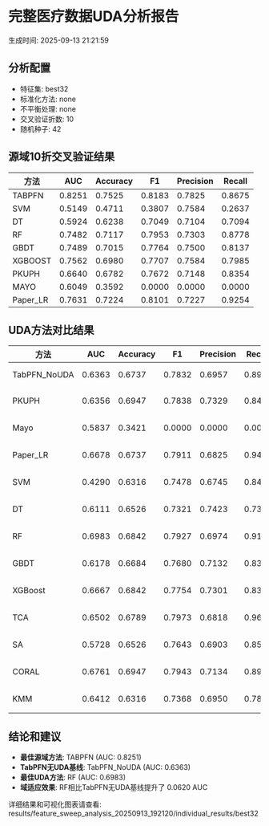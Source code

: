# 完整医疗数据UDA分析报告

生成时间: 2025-09-13 21:21:59

## 分析配置

- 特征集: best32
- 标准化方法: none
- 不平衡处理: none
- 交叉验证折数: 10
- 随机种子: 42

## 源域10折交叉验证结果

| 方法 | AUC | Accuracy | F1 | Precision | Recall |
|------|-----|----------|----|-----------| -------|
| TABPFN | 0.8251 | 0.7525 | 0.8183 | 0.7825 | 0.8675 |
| SVM | 0.5149 | 0.4711 | 0.3807 | 0.7584 | 0.2637 |
| DT | 0.5924 | 0.6238 | 0.7049 | 0.7104 | 0.7094 |
| RF | 0.7482 | 0.7117 | 0.7953 | 0.7303 | 0.8778 |
| GBDT | 0.7489 | 0.7015 | 0.7764 | 0.7500 | 0.8137 |
| XGBOOST | 0.7562 | 0.6980 | 0.7707 | 0.7584 | 0.7985 |
| PKUPH | 0.6640 | 0.6782 | 0.7672 | 0.7148 | 0.8354 |
| MAYO | 0.6049 | 0.3592 | 0.0000 | 0.0000 | 0.0000 |
| Paper_LR | 0.7631 | 0.7224 | 0.8101 | 0.7227 | 0.9254 |

## UDA方法对比结果

| 方法 | AUC | Accuracy | F1 | Precision | Recall | 类型 |
|------|-----|----------|----|-----------| -------|------|
| TabPFN_NoUDA | 0.6363 | 0.6737 | 0.7832 | 0.6957 | 0.8960 | TabPFN基线 |
| PKUPH | 0.6356 | 0.6947 | 0.7838 | 0.7329 | 0.8474 | 传统基线 |
| Mayo | 0.5837 | 0.3421 | 0.0000 | 0.0000 | 0.0000 | 传统基线 |
| Paper_LR | 0.6678 | 0.6737 | 0.7911 | 0.6825 | 0.9429 | 传统基线 |
| SVM | 0.4290 | 0.6316 | 0.7478 | 0.6745 | 0.8474 | 机器学习基线 |
| DT | 0.6111 | 0.6526 | 0.7321 | 0.7423 | 0.7365 | 机器学习基线 |
| RF | 0.6983 | 0.6842 | 0.7927 | 0.6974 | 0.9199 | 机器学习基线 |
| GBDT | 0.6178 | 0.6684 | 0.7680 | 0.7132 | 0.8391 | 机器学习基线 |
| XGBoost | 0.6667 | 0.6842 | 0.7754 | 0.7301 | 0.8321 | 机器学习基线 |
| TCA | 0.6502 | 0.6789 | 0.7973 | 0.6818 | 0.9600 | UDA方法 |
| SA | 0.5728 | 0.6526 | 0.7643 | 0.6903 | 0.8560 | UDA方法 |
| CORAL | 0.6761 | 0.6947 | 0.7943 | 0.7134 | 0.8960 | UDA方法 |
| KMM | 0.6412 | 0.6316 | 0.7368 | 0.6950 | 0.7840 | UDA方法 |

## 结论和建议

- **最佳源域方法**: TABPFN (AUC: 0.8251)
- **TabPFN无UDA基线**: TabPFN_NoUDA (AUC: 0.6363)
- **最佳UDA方法**: RF (AUC: 0.6983)
- **域适应效果**: RF相比TabPFN无UDA基线提升了 0.0620 AUC

详细结果和可视化图表请查看: results/feature_sweep_analysis_20250913_192120/individual_results/best32